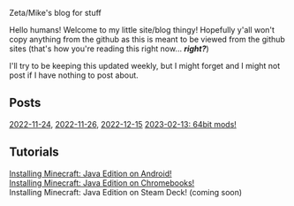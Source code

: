Zeta/Mike's blog for stuff

Hello humans! Welcome to my little site/blog thingy! Hopefully y'all won't copy anything from the github as this is meant to be viewed from the github sites (that's how you're reading this right now... ***right?***)

I'll try to be keeping this updated weekly, but I might forget and I might not post if I have nothing to post about. 
## Posts
[2022-11-24](posts/20221124-1.md), [2022-11-26](posts/20221126-1.md), [2022-12-15](posts/20221215-1.md) [2023-02-13: 64bit mods!](posts/20230213.md)
## Tutorials
[Installing Minecraft: Java Edition on Android!](tutorials/minecraft-on-android)
<br />
[Installing Minecraft: Java Edition on Chromebooks!](tutorials/minecraft-java-on-chromeos)
<br />
Installing Minecraft: Java Edition on Steam Deck! (coming soon)